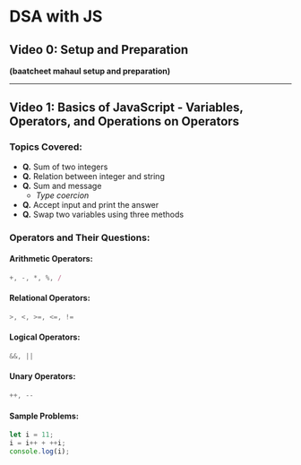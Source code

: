 # DSA with JS

## Video 0: Setup and Preparation

**(baatcheet mahaul setup and preparation)**

---

## Video 1: Basics of JavaScript - Variables, Operators, and Operations on Operators

### Topics Covered:

- **Q.** Sum of two integers
- **Q.** Relation between integer and string
- **Q.** Sum and message
  - _Type coercion_
- **Q.** Accept input and print the answer
- **Q.** Swap two variables using three methods

### Operators and Their Questions:

#### Arithmetic Operators:

```js
+, -, *, %, /
```

#### Relational Operators:

```js
>, <, >=, <=, !=
```

#### Logical Operators:

```js
&&, ||
```

#### Unary Operators:

```js
++, --
```

#### Sample Problems:

```js
let i = 11;
i = i++ + ++i;
console.log(i);
```
